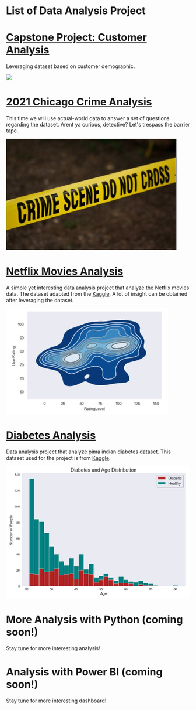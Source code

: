 # List of Data Analysis Project
# [Capstone Project: Customer Analysis](https://github.com/aimanraz/datastar_capstone.git)
Leveraging dataset based on customer demographic. 

![](https://thumbs.dreamstime.com/b/crowd-wooden-figures-people-concept-business-team-labor-collective-teamwork-employees-human-resource-management-market-150230650.jpg)

# [2021 Chicago Crime Analysis](https://github.com/aimanraz/cgo-crm-analysis.git)
This time we will use actual-world data to answer a set of questions regarding the dataset. Arent ya curious, detective? Let's trespass the barrier tape.

![](https://github.com/aimanraz/cgo-crm-analysis/blob/main/img/cr_demo.JPG)

# [Netflix Movies Analysis](https://github.com/aimanraz/netflix-analysis.git)
A simple yet interesting data analysis project that analyze the Netflix movies data. The dataset adapted from the [Kaggle](https://www.kaggle.com/chasewillden/netflix-shows). A lot of insight can be obtained after leveraging the dataset.

![](https://github.com/aimanraz/netflix-analysis/blob/main/Prev.JPG?raw=true)

# [Diabetes Analysis](https://github.com/aimanraz/diabetes-analysis.git)
Data analysis project that analyze pima indian diabetes dataset. This dataset used for the project is from [Kaggle](https://www.kaggle.com/uciml/pima-indians-diabetes-database).

![](https://github.com/aimanraz/diabetes-analysis/blob/main/histogram.JPG?raw=true)

# More Analysis with Python (coming soon!)
Stay tune for more interesting analysis! 

# Analysis with Power BI (coming soon!)
Stay tune for more interesting dashboard! 
